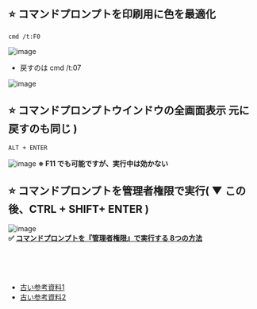 ## ⭐ コマンドプロンプトを印刷用に色を最適化
```
cmd /t:F0
```
![image](https://user-images.githubusercontent.com/1501327/144368704-107eb71c-7f35-4300-9235-0ca75a5277d4.png)

- 戻すのは cmd /t:07

![image](https://user-images.githubusercontent.com/1501327/144368832-14ee92ed-4111-43bf-953d-fa2b877a5adb.png)

## ⭐ コマンドプロンプトウインドウの全画面表示 元に戻すのも同じ )
```
ALT + ENTER
```
![image](https://user-images.githubusercontent.com/1501327/144369546-1d9fe26b-6ba0-4911-bf8e-39491c861ef5.png)
**※ F11 でも可能ですが、実行中は効かない**

## ⭐ コマンドプロンプトを管理者権限で実行( ▼ この後、CTRL + SHIFT+ ENTER )
![image](https://user-images.githubusercontent.com/1501327/144696028-a66456e2-dd4a-40f7-a68d-ef4cf7bb2213.png)\
**✅ [コマンドプロンプトを『管理者権限』で実行する 8つの方法](https://winofsql.jp/lightbox/command-admin-20211104-964.html)**

<br><br><br>
- [古い参考資料1](https://atmarkit.itmedia.co.jp/ait/articles/0006/22/news001_2.html)
- [古い参考資料2](https://ginpro.winofsql.jp/article/477228070.html)

